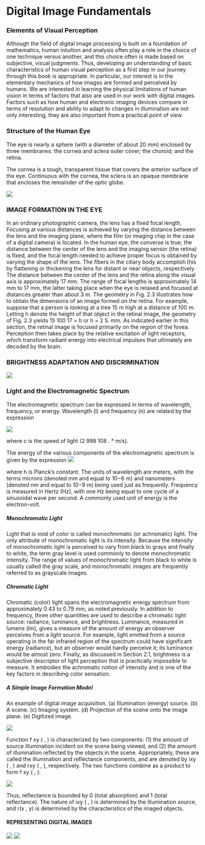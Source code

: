 # Digital Image Fundamentals

### Elements of Visual Perception
Although the field of digital image processing is built on a foundation of mathematics, human intuition and analysis often play a role in the choice of one technique versus another, and this choice often is made based on subjective, visual judgments. Thus, developing an understanding of basic characteristics of human visual perception as a first step in our journey through this book is appropriate. In particular, our interest is in the elementary mechanics of how images are formed and perceived by humans. We are interested in learning the physical limitations of human vision in terms of factors that also are used in our work with digital images. Factors such as how human and electronic imaging devices compare in terms of resolution and ability to adapt to changes in illumination are not only interesting, they are also important from a practical point of view.

### Structure of the Human Eye
The eye is nearly a sphere (with a diameter of about 20 mm) enclosed by three membranes: the cornea and sclera outer cover; the choroid; and the retina.

The cornea is a tough, transparent tissue that covers the anterior surface of the eye. Continuous with the cornea, the sclera is an opaque membrane that encloses the remainder of the optic globe.

![](https://cdn.discordapp.com/attachments/845561994022879264/889458424801275955/unknown.png)

### IMAGE FORMATION IN THE EYE
In an ordinary photographic camera, the lens has a fixed focal length. Focusing at various distances is achieved by varying the distance between the lens and the imaging plane, where the film (or imaging chip in the case of a digital camera) is located. In the human eye, the converse is true; the distance between the center of the lens and the imaging sensor (the retina) is fixed, and the focal length needed to achieve proper focus is obtained by varying the shape of the lens. The fibers in the ciliary body accomplish this by flattening or thickening the lens for distant or near objects, respectively. The distance between the center of the lens and the retina along the visual axis is approximately 17 mm. The range of focal lengths is approximately 14 mm to 17 mm, the latter taking place when the eye is relaxed and focused at distances greater than about 3 m. The geometry in Fig. 2.3 illustrates how to obtain the dimensions of an image formed on the retina. For example, suppose that a person is looking at a tree 15 m high at a distance of 100 m. Letting h denote the height of that object in the retinal image, the geometry of Fig. 2.3 yields 15 100 17 = h or h = 2 5. mm. As indicated earlier in this section, the retinal image is focused primarily on the region of the fovea. Perception then takes place by the relative excitation of light receptors, which transform radiant energy into electrical impulses that ultimately are decoded by the brain.

### BRIGHTNESS ADAPTATION AND DISCRIMINATION 
![](https://cdn.discordapp.com/attachments/845561994022879264/889459953801261096/unknown.png)

### Light and the Electromagnetic Spectrum
The electromagnetic spectrum can be expressed in terms of wavelength, frequency, or energy. Wavelength (l) and frequency (n) are related by the expression 

![](https://cdn.discordapp.com/attachments/845561994022879264/889464964530724864/unknown.png)

where c is the speed of light (2 998 108 . * m/s).

The energy of the various components of the electromagnetic spectrum is given by the expression
![](https://cdn.discordapp.com/attachments/845561994022879264/889465259520294912/unknown.png)

where h is Planck’s constant. The units of wavelength are meters, with the terms microns (denoted mm and equal to 10−6 m) and nanometers (denoted nm and equal to 10−9 m) being used just as frequently. Frequency is measured in Hertz (Hz), with one Hz being equal to one cycle of a sinusoidal wave per second. A commonly used unit of energy is the electron-volt.

##### Monochromatic Light
Light that is void of color is called monochromatic (or achromatic) light. The only attribute of monochromatic light is its intensity. Because the intensity of monochromatic light is perceived to vary from black to grays and finally to white, the term gray level is used commonly to denote monochromatic intensity. The range of values of monochromatic light from black to white is usually called the gray scale, and monochromatic images are frequently referred to as grayscale images.

##### Chromatic Light
Chromatic (color) light spans the electromagnetic energy spectrum from approximately 0.43 to 0.79 mm, as noted previously. In addition to frequency, three other quantities are used to describe a chromatic light source: radiance, luminance, and brightness. 
 Luminance, measured in lumens (lm), gives a measure of the amount of energy an observer perceives from a light source. For example, light emitted from a source operating in the far infrared region of the spectrum could have significant energy (radiance), but an observer would hardly perceive it; its luminance would be almost zero. Finally, as discussed in Section 2.1, brightness is a subjective descriptor of light perception that is practically impossible to measure. It embodies the achromatic notion of intensity and is one of the key factors in describing color sensation.

##### A Simple Image Formation Model
An example of digital image acquisition. (a) Illumination (energy) source. (b) A scene. (c) Imaging system. (d) Projection of the scene onto the image plane. (e) Digitized image.

![](https://cdn.discordapp.com/attachments/845561994022879264/889576044816916530/unknown.png)

Function f xy ( , ) is characterized by two components: (1) the amount of source illumination incident on the scene being viewed, and (2) the amount of illumination reflected by the objects in the scene. Appropriately, these are called the illumination and reflectance components, and are denoted by ixy ( , ) and rxy ( , ), respectively. The two functions combine as a product to form f xy ( , ):

![](https://cdn.discordapp.com/attachments/845561994022879264/889576519909928990/unknown.png)

Thus, reflectance is bounded by 0 (total absorption) and 1 (total reflectance). The nature of ixy ( , ) is determined by the illumination source, and r(x , y)  is determined by the characteristics of the imaged objects. 

#### REPRESENTING DIGITAL IMAGES
![](https://cdn.discordapp.com/attachments/845561994022879264/889585392989384724/unknown.png)
![](https://cdn.discordapp.com/attachments/845561994022879264/889585454607892530/unknown.png)